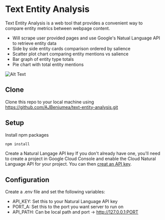 # Text Entity Analysis
Text Entity Analysis is a web tool that provides a convenient way to compare entity metrics between webpage content.
- Will scrape user provided pages and use Google's Natual Language API to retrieve entity data
- Side by side entity cards comparison ordered by salience
- Scatter plot chart comparing entity mentions vs salience
- Bar graph of entity type totals
- Pie chart with total entity mentions 

![Alt Text](https://media.giphy.com/media/jOcBoZeBf8AgBtC4ax/giphy.gif)


## Clone
Clone this repo to your local machine using https://github.com/AJBenjumea/text-entity-analysis.git

## Setup
Install npm packages
```bash
npm install
```

Create a Natural Langage API key
If you don't already have one, you'll need to create a project in Google Cloud Console and enable the Cloud Natural Language API for your project. You can then [creat an API key](https://cloud.google.com/docs/authentication/api-keys#creating_an_api_key).

## Configuration
Create a .env file and set the following variables:
- API_KEY: Set this to your Natural Language API key
- PORT_A: Set this to the port you want server to run on  
- API_PATH: Can be local path and port -> http://127.0.0.1:PORT
